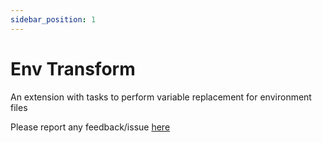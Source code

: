 ```yaml
---
sidebar_position: 1
---
```


# Env Transform

An extension with tasks to perform variable replacement for environment files

Please report any feedback/issue [here](https://github.com/joachimdalen/azdevops-env-transform)
